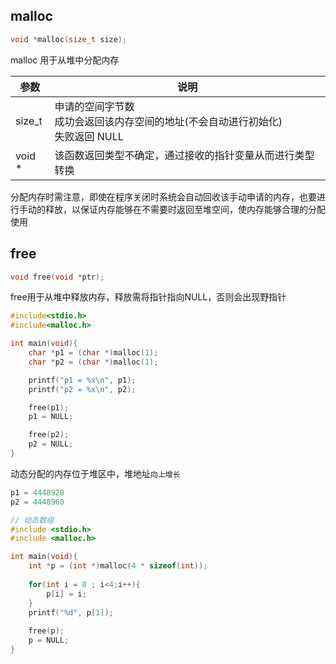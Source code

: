 <!--
 * @Description: 
 * @Version: 1.0
 * @Author: DaLao
 * @Email: dalao_li@163.com
 * @Date: 2021-02-15 22:02:32
 * @LastEditors: DaLao
 * @LastEditTime: 2022-02-24 21:45:44
-->

## malloc

```c
void *malloc(size_t size);
```

malloc 用于从堆中分配内存

| 参数   | 说明                                                                                |
| ------ | ----------------------------------------------------------------------------------- |
| size_t | 申请的空间字节数<br>成功会返回该内存空间的地址(不会自动进行初始化)<br>失败返回 NULL |
| void * | 该函数返回类型不确定，通过接收的指针变量从而进行类型转换                            |

分配内存时需注意，即使在程序关闭时系统会自动回收该手动申请的内存，也要进行手动的释放，以保证内存能够在不需要时返回至堆空间，使内存能够合理的分配使用


## free

```c
void free(void *ptr);
```

free用于从堆中释放内存，释放需将指针指向NULL，否则会出现野指针

```c
#include<stdio.h>
#include<malloc.h>

int main(void){
    char *p1 = (char *)malloc(1);
    char *p2 = (char *)malloc(1);

    printf("p1 = %x\n", p1);
    printf("p2 = %x\n", p2);

    free(p1);
    p1 = NULL;

    free(p2);
    p2 = NULL;
}
```

动态分配的内存位于堆区中，堆地址`向上增长`

```c
p1 = 4448928
p2 = 4448960
```

```c
// 动态数组
#include <stdio.h>
#include <malloc.h>

int main(void){
    int *p = (int *)malloc(4 * sizeof(int));
    
	for(int i = 0 ; i<4;i++){
		p[i] = i;
	}
    printf("%d", p[1]);
    
    free(p);
    p = NULL;
}
```
